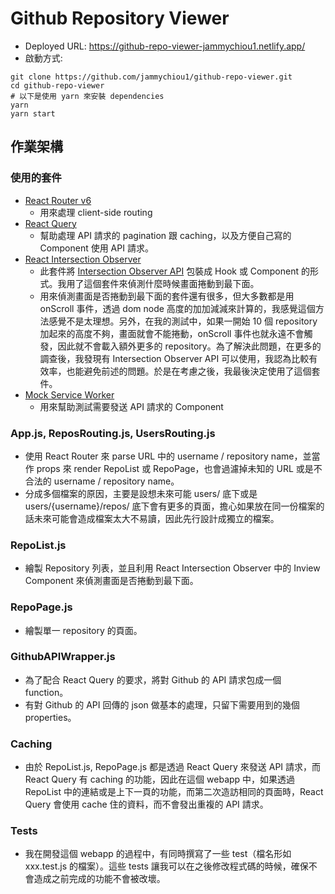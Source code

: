 # Github Repository Viewer
- Deployed URL: https://github-repo-viewer-jammychiou1.netlify.app/
- 啟動方式:
```={bash}
git clone https://github.com/jammychiou1/github-repo-viewer.git
cd github-repo-viewer
# 以下是使用 yarn 來安裝 dependencies
yarn
yarn start
```

## 作業架構

### 使用的套件

- [React Router v6](https://reactrouter.com/)
    - 用來處理 client-side routing
- [React Query](https://react-query.tanstack.com/)
    - 幫助處理 API 請求的 pagination 跟 caching，以及方便自己寫的 Component 使用 API 請求。
- [React Intersection Observer](https://github.com/thebuilder/react-intersection-observer)
    - 此套件將 [Intersection Observer API](https://developer.mozilla.org/en-US/docs/Web/API/Intersection_Observer_API) 包裝成 Hook 或 Component 的形式。我用了這個套件來偵測什麼時候畫面捲動到最下面。
    - 用來偵測畫面是否捲動到最下面的套件還有很多，但大多數都是用 onScroll 事件，透過 dom node 高度的加加減減來計算的，我感覺這個方法感覺不是太理想。另外，在我的測試中，如果一開始 10 個 repository 加起來的高度不夠，畫面就會不能捲動，onScroll 事件也就永遠不會觸發，因此就不會載入額外更多的 repository。為了解決此問題，在更多的調查後，我發現有 Intersection Observer API 可以使用，我認為比較有效率，也能避免前述的問題。於是在考慮之後，我最後決定使用了這個套件。
- [Mock Service Worker](https://mswjs.io/)
    - 用來幫助測試需要發送 API 請求的 Component

### App.js, ReposRouting.js, UsersRouting.js
- 使用 React Router 來 parse URL 中的 username / repository name，並當作 props 來 render RepoList 或 RepoPage，也會過濾掉未知的 URL 或是不合法的 username / repository name。
- 分成多個檔案的原因，主要是設想未來可能 users/ 底下或是 users/{username}/repos/ 底下會有更多的頁面，擔心如果放在同一份檔案的話未來可能會造成檔案太大不易讀，因此先行設計成獨立的檔案。

### RepoList.js
- 繪製 Repository 列表，並且利用 React Intersection Observer 中的 Inview Component 來偵測畫面是否捲動到最下面。

### RepoPage.js
- 繪製單一 repository 的頁面。

### GithubAPIWrapper.js
- 為了配合 React Query 的要求，將對 Github 的 API 請求包成一個 function。
- 有對 Github 的 API 回傳的 json 做基本的處理，只留下需要用到的幾個 properties。

### Caching
- 由於 RepoList.js, RepoPage.js 都是透過 React Query 來發送 API 請求，而 React Query 有 caching 的功能，因此在這個 webapp 中，如果透過 RepoList 中的連結或是上下一頁的功能，而第二次造訪相同的頁面時，React Query 會使用 cache 住的資料，而不會發出重複的 API 請求。

### Tests
- 我在開發這個 webapp 的過程中，有同時撰寫了一些 test（檔名形如 xxx.test.js 的檔案）。這些 tests 讓我可以在之後修改程式碼的時候，確保不會造成之前完成的功能不會被改壞。
